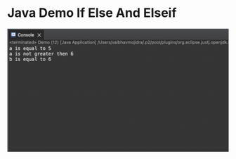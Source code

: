 # Java Demo If Else And Elseif

[![Vaibhav Mojidra - output.png](https://raw.githubusercontent.com/VaibhavMojidra/Java---Demo-If-Else-And-Elseif/master/Output/output.png "Vaibhav Mojidra")](https://vaibhavmojidra.github.io/site/)